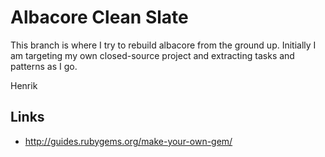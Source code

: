 # Albacore Clean Slate

This branch is where I try to rebuild albacore from the
ground up. Initially I am targeting my own closed-source
project and extracting tasks and patterns as I go.

Henrik


## Links

 * http://guides.rubygems.org/make-your-own-gem/
